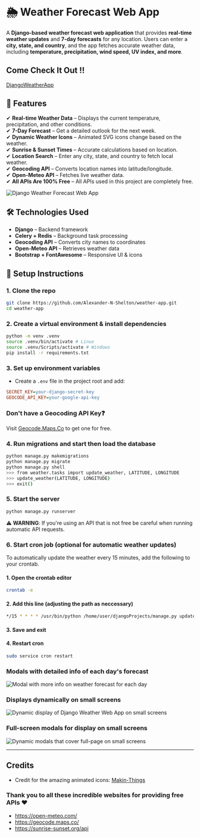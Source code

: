 # 🌦️ Weather Forecast Web App  

A **Django-based weather forecast web application** that provides **real-time weather updates** and **7-day forecasts** for any location. Users can enter a **city, state, and country**, and the app fetches accurate weather data, including **temperature, precipitation, wind speed, UV index, and more**.  

## Come Check It Out ‼️

[DjangoWeatherApp](https://djangoweatherwebapp.pythonanywhere.com/)

## 🚀 Features  

✔ **Real-time Weather Data** – Displays the current temperature, precipitation, and other conditions.  
✔ **7-Day Forecast** – Get a detailed outlook for the next week.  
✔ **Dynamic Weather Icons** – Animated SVG icons change based on the weather.  
✔ **Sunrise & Sunset Times** – Accurate calculations based on location.  
✔ **Location Search** – Enter any city, state, and country to fetch local weather.  
✔ **Geocoding API** – Converts location names into latitude/longitude.  
✔ **Open-Meteo API** – Fetches live weather data.  
✔ **All APIs Are 100% Free** – All APIs used in this project are completely free.

![Django Weather Forecast Web App](images/django_weather.png)

## 🛠️ Technologies Used  

- **Django** – Backend framework  
- **Celery + Redis** – Background task processing  
- **Geocoding API** – Converts city names to coordinates  
- **Open-Meteo API** – Retrieves weather data  
- **Bootstrap + FontAwesome** – Responsive UI & icons  

## 🔧 Setup Instructions  

### 1. Clone the repo

```bash
git clone https://github.com/Alexander-N-Shelton/weather-app.git
cd weather-app
```

### 2. Create a virtual environment & install dependencies

```bash
python -m venv .venv
source .venv/bin/activate # Linux
source .venv/Scripts/activate # Windows
pip install -r requirements.txt
```

### 3. Set up environment variables

- Create a `.env` file in the project root and add:

```ini
SECRET_KEY=your-django-secret-key
GEOCODE_API_KEY=your-google-api-key
```

### Don't have a Geocoding API Key❓

Visit [Geocode.Maps.Co](https://geocode.maps.co/) to get one for free.

### 4. Run migrations and start then load the database

```bash
python manage.py makemigrations
python manage.py migrate
python manage.py shell
>>> from weather.tasks import update_weather, LATITUDE, LONGITUDE
>>> update_weather(LATITUDE, LONGITUDE)
>>> exit()
```

### 5. Start the server

```bash
python manage.py runserver
```

⚠️ **WARNING**: If you're using an API that is not free be careful when running automatic API requests.

### 6. Start cron job (optional for automatic weather updates)

To automatically update the weather every 15 minutes, add the following to your crontab.

#### 1. Open the crontab editor

```bash
crontab -e
```

#### 2. Add this line (adjusting the path as neccessary)

```bash
*/15 * * * * /usr/bin/python /home/user/djangoProjects/manage.py update_weather
```

#### 3. Save and exit

#### 4. Restart cron

```bash
sudo service cron restart 
```

### Modals with detailed info of each day's forecast

![Modal with more info on weather forecast for each day](images/django_weather_modal.png)

### Displays dynamically on small screens

![Dynamic display of Django Weather Web App on small screens](images/django_weather_small_screen.png)

### Full-screen modals for display on small screens

![Dynamic modals that cover full-page on small screens](images/django_weather_modal_small_screen.png)

---

## Credits

- Credit for the amazing animated icons:
[Makin-Things](https://github.com/Makin-Things/weather-icons)

### Thank you to all these incredible websites for providing free APIs ❤️

- <https://open-meteo.com/>
- <https://geocode.maps.co/>
- <https://sunrise-sunset.org/api>
